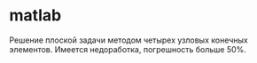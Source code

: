 # matlab
Решение плоской задачи методом четырех узловых конечных элементов. 
Имеется недоработка, погрешность больше 50%.
